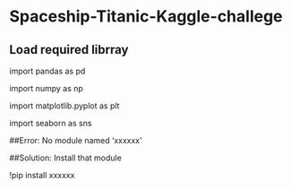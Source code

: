 # Spaceship-Titanic-Kaggle-challege

## Load required librray

import pandas as pd


import numpy as np


import matplotlib.pyplot as plt


import seaborn as sns


##Error: No module named ‘xxxxxx’

##Solution: Install that module

!pip install xxxxxx
